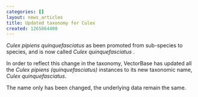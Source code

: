 ```yaml
---
categories: []
layout: news_articles
title: Updated taxonomy for Culex
created: 1265864400
---
```

<i>Culex pipiens quinquefasciatus</i> as been promoted from sub-species to  species, and is now called <i>Culex quinquefasciatus</i> .
<p>
In order to reflect this change in the taxonomy, VectorBase has updated all the <i>Culex pipiens (quinquefasciatus)</i> instances to its new taxonomic name, <i>Culex quinquefasciatus</i>.   
<p>
The name only has been changed, the underlying data remain the same. 
